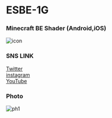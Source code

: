 # ESBE-1G
### Minecraft BE Shader (Android,iOS)
![icon](https://github.com/NARI0978/ESBE-1G/blob/master/sitesetting/1g_logo.png)
### SNS LINK
[Twitter](https://twitter.com/channel_nari)<br>
[instagram](https://www.instagram.com/channel_nari)<br>
[YouTube](https://www.youtube.com/channel/UCr0-2qXUZqqx2xKezrgwdbw?view_as=subscriber)
### Photo
![ph1](https://github.com/NARI0978/ESBE-1G/blob/master/sitesetting/IMG_5741.PNG)

